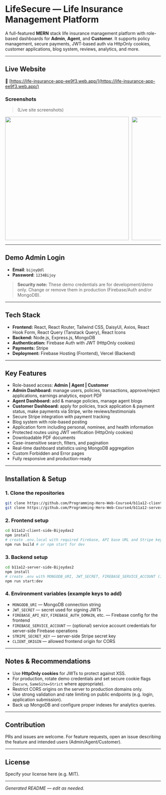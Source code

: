 # LifeSecure — Life Insurance Management Platform

A full-featured **MERN** stack life insurance management platform with role-based dashboards for **Admin**, **Agent**, and **Customer**. It supports policy management, secure payments, JWT-based auth via HttpOnly cookies, customer applications, blog system, reviews, analytics, and more.

---

## Live Website

🔗 [https://life-insurance-app-ee9f3.web.app/](https://life-insurance-app-ee9f3.web.app/)

### Screenshots

> (Live site screenshots)

<div style="display: flex; overflow-x: auto; gap: 10px;">
  <img src="https://i.ibb.co/Wv9Rb5hH/Screenshot-2025-10-26-203423.png" width="400">
  <img src="https://i.ibb.co/dszkQZdv/Screenshot-2025-10-26-203542.png" width="400">
  <img src="https://i.ibb.co/b5MQ8gqm/Screenshot-2025-10-26-203752.png" width="400">
</div>

---

## Demo Admin Login

* **Email**: `bijoy@dl`
* **Password**: `1234Bijoy`

> **Security note:** These demo credentials are for development/demo only. Change or remove them in production (Firebase/Auth and/or MongoDB).

---

## Tech Stack

* **Frontend:** React, React Router, Tailwind CSS, DaisyUI, Axios, React Hook Form, React Query (Tanstack Query), React Icons
* **Backend:** Node.js, Express.js, MongoDB
* **Authentication:** Firebase Auth with JWT (HttpOnly cookies)
* **Payments:** Stripe
* **Deployment:** Firebase Hosting (Frontend), Vercel (Backend)

---

## Key Features

* Role-based access: **Admin | Agent | Customer**
* **Admin Dashboard:** manage users, policies, transactions, approve/reject applications, earnings analytics, export PDF
* **Agent Dashboard:** add & manage policies, manage agent blogs
* **Customer Dashboard:** apply for policies, track application & payment status, make payments via Stripe, write reviews/testimonials
* Secure Stripe integration with payment tracking
* Blog system with role-based posting
* Application form including personal, nominee, and health information
* Protected routes using JWT verification (HttpOnly cookies)
* Downloadable PDF documents
* Case-insensitive search, filters, and pagination
* Real-time dashboard statistics using MongoDB aggregation
* Custom Forbidden and Error pages
* Fully responsive and production-ready

---

## Installation & Setup

### 1. Clone the repositories

```bash
git clone https://github.com/Programming-Hero-Web-Course4/b11a12-client-side-Bijoydas2
git clone https://github.com/Programming-Hero-Web-Course4/b11a12-server-side-Bijoydas2
```

### 2. Frontend setup

```bash
cd b11a12-client-side-Bijoydas2
npm install
# create .env.local with required Firebase, API base URL and Stripe keys
npm run build # or npm start for dev
```

### 3. Backend setup

```bash
cd b11a12-server-side-Bijoydas2
npm install
# create .env with MONGODB_URI, JWT_SECRET, FIREBASE_SERVICE_ACCOUNT (if used), STRIPE_SECRET_KEY
npm run start:dev
```

### 4. Environment variables (example keys to add)

* `MONGODB_URI` — MongoDB connection string
* `JWT_SECRET` — secret used for signing JWTs
* `FIREBASE_API_KEY`, `FIREBASE_AUTH_DOMAIN`, etc. — Firebase config for the frontend
* `FIREBASE_SERVICE_ACCOUNT` — (optional) service account credentials for server-side Firebase operations
* `STRIPE_SECRET_KEY` — server-side Stripe secret key
* `CLIENT_ORIGIN` — allowed frontend origin for CORS

---

## Notes & Recommendations

* Use **HttpOnly cookies** for JWTs to protect against XSS.
* For production, rotate demo credentials and set secure cookie flags (`Secure`, `SameSite=Strict` where appropriate).
* Restrict CORS origins on the server to production domains only.
* Use strong validation and rate limiting on public endpoints (e.g. login, application submission).
* Back up MongoDB and configure proper indexes for analytics queries.

---

## Contribution

PRs and issues are welcome. For feature requests, open an issue describing the feature and intended users (Admin/Agent/Customer).

---

## License

Specify your license here (e.g. MIT).

---

*Generated README — edit as needed.*
